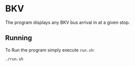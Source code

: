 # BKV
The program displays any BKV bus arrival in at a given stop.

## Running
To Run the program simply execute `run.sh`:

    ./run.sh

